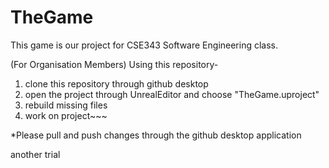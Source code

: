 # TheGame

This game is our project for CSE343 Software Engineering class.

(For Organisation Members)
Using this repository-
  1. clone this repository through github desktop
  2. open the project through UnrealEditor and choose "TheGame.uproject"
  3. rebuild missing files
  4. work on project~~~

  *Please pull and push changes through the github desktop application

another trial
